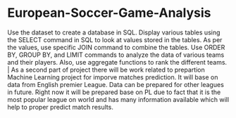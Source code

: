 # European-Soccer-Game-Analysis
Use the dataset to create a database in SQL. Display various tables using the SELECT command in SQL to look at values stored in the tables. As per the values, use specific JOIN command to combine the tables. Use ORDER BY, GROUP BY, and LIMIT commands to analyze the data of various teams and their players. Also, use aggregate functions to rank the different teams. |
As a second part of project there will be work related to prepartion Machine Learning project for imporve matches prediction. It will base on data from English premier League. Data can be prepared for other leagues in future. Right now it will be prepared base on PL due to fact that it is the most popular league on world and has many information available which will help to proper predict match results.
